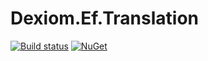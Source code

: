 # Dexiom.Ef.Translation
[![Build status](https://ci.appveyor.com/api/projects/status/85tnfk8noibp2t86/branch/master?svg=true)](https://ci.appveyor.com/project/jpare/dexiom-ef-translation/branch/master)
[![NuGet](https://img.shields.io/nuget/v/Dexiom.Ef.Migration.svg)](https://www.nuget.org/packages/Dexiom.Ef.Migration/)
